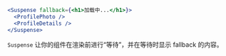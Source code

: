 ```jsx
<Suspense fallback={<h1>加载中...</h1>}>
  <ProfilePhoto />
  <ProfileDetails />
</Suspense>
```

`Suspense` 让你的组件在渲染前进行“等待”，并在等待时显示 fallback 的内容。  
